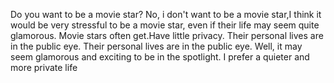 Do you want to be a movie star?
No, i don't want to be a movie star,I think it would be very stressful to be a movie star, even if their life may seem quite glamorous.
Movie stars often get.Have little privacy.
Their personal lives are in the public eye.
Their personal lives are in the public eye.
Well, it may seem glamorous and exciting to be in the spotlight. I prefer a quieter and more private life
